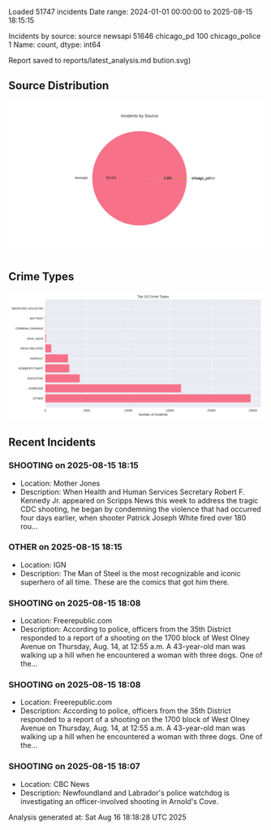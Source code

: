 
Loaded 51747 incidents
Date range: 2024-01-01 00:00:00 to 2025-08-15 18:15:15

Incidents by source:
source
newsapi           51646
chicago_pd          100
chicago_police        1
Name: count, dtype: int64

Report saved to reports/latest_analysis.md
bution.svg)

## Source Distribution
![Source Distribution](images/source_distribution.svg)

## Crime Types
![Crime Types](images/crime_types.svg)

## Recent Incidents

### SHOOTING on 2025-08-15 18:15
- Location: Mother Jones
- Description: When Health and Human Services Secretary Robert F. Kennedy Jr. appeared on Scripps News this week to address the tragic CDC shooting, he began by condemning the violence that had occurred four days earlier, when shooter Patrick Joseph White fired over 180 rou…


### OTHER on 2025-08-15 18:15
- Location: IGN
- Description: The Man of Steel is the most recognizable and iconic superhero of all time. These are the comics that got him there.


### SHOOTING on 2025-08-15 18:08
- Location: Freerepublic.com
- Description: According to police, officers from the 35th District responded to a report of a shooting on the 1700 block of West Olney Avenue on Thursday, Aug. 14, at 12:55 a.m. A 43-year-old man was walking up a hill when he encountered a woman with three dogs. One of the…


### SHOOTING on 2025-08-15 18:08
- Location: Freerepublic.com
- Description: According to police, officers from the 35th District responded to a report of a shooting on the 1700 block of West Olney Avenue on Thursday, Aug. 14, at 12:55 a.m. A 43-year-old man was walking up a hill when he encountered a woman with three dogs. One of the…


### SHOOTING on 2025-08-15 18:07
- Location: CBC News
- Description: Newfoundland and Labrador's police watchdog is investigating an officer-involved shooting in Arnold's Cove.

Analysis generated at: Sat Aug 16 18:18:28 UTC 2025
